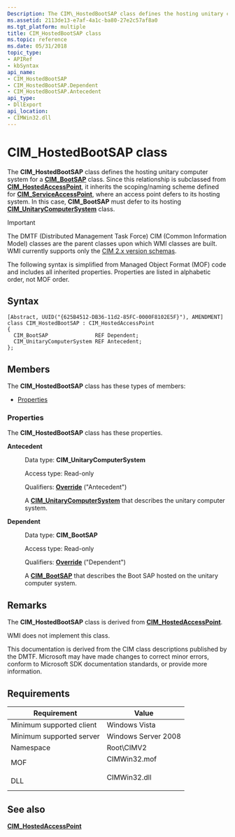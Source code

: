 ```yaml
---
Description: The CIM\_HostedBootSAP class defines the hosting unitary computer system for a CIM\_BootSAP class.
ms.assetid: 2113de13-e7af-4a1c-ba80-27e2c57af8a0
ms.tgt_platform: multiple
title: CIM_HostedBootSAP class
ms.topic: reference
ms.date: 05/31/2018
topic_type: 
- APIRef
- kbSyntax
api_name: 
- CIM_HostedBootSAP
- CIM_HostedBootSAP.Dependent
- CIM_HostedBootSAP.Antecedent
api_type: 
- DllExport
api_location: 
- CIMWin32.dll
---
```


# CIM\_HostedBootSAP class

The **CIM\_HostedBootSAP** class defines the hosting unitary computer system for a [**CIM\_BootSAP**](cim-bootsap.md) class. Since this relationship is subclassed from [**CIM\_HostedAccessPoint**](cim-hostedaccesspoint.md), it inherits the scoping/naming scheme defined for [**CIM\_ServiceAccessPoint**](cim-serviceaccesspoint.md), where an access point defers to its hosting system. In this case, **CIM\_BootSAP** must defer to its hosting [**CIM\_UnitaryComputerSystem**](cim-unitarycomputersystem.md) class.

> [!IMPORTANT]
> The DMTF (Distributed Management Task Force) CIM (Common Information Model) classes are the parent classes upon which WMI classes are built. WMI currently supports only the [CIM 2.x version schemas](https://dmtf.org/standards/cim/schemas).

 

The following syntax is simplified from Managed Object Format (MOF) code and includes all inherited properties. Properties are listed in alphabetic order, not MOF order.

## Syntax

``` syntax
[Abstract, UUID("{625B4512-DB36-11d2-85FC-0000F8102E5F}"), AMENDMENT]
class CIM_HostedBootSAP : CIM_HostedAccessPoint
{
  CIM_BootSAP               REF Dependent;
  CIM_UnitaryComputerSystem REF Antecedent;
};
```

## Members

The **CIM\_HostedBootSAP** class has these types of members:

-   [Properties](#properties)

### Properties

The **CIM\_HostedBootSAP** class has these properties.

<dl> <dt>

**Antecedent**
</dt> <dd> <dl> <dt>

Data type: **CIM\_UnitaryComputerSystem**
</dt> <dt>

Access type: Read-only
</dt> <dt>

Qualifiers: [**Override**](/windows/desktop/WmiSdk/standard-qualifiers) ("Antecedent")
</dt> </dl>

A [**CIM\_UnitaryComputerSystem**](cim-unitarycomputersystem.md) that describes the unitary computer system.

</dd> <dt>

**Dependent**
</dt> <dd> <dl> <dt>

Data type: **CIM\_BootSAP**
</dt> <dt>

Access type: Read-only
</dt> <dt>

Qualifiers: [**Override**](/windows/desktop/WmiSdk/standard-qualifiers) ("Dependent")
</dt> </dl>

A [**CIM\_BootSAP**](cim-bootsap.md) that describes the Boot SAP hosted on the unitary computer system.

</dd> </dl>

## Remarks

The **CIM\_HostedBootSAP** class is derived from [**CIM\_HostedAccessPoint**](cim-hostedaccesspoint.md).

WMI does not implement this class.

This documentation is derived from the CIM class descriptions published by the DMTF. Microsoft may have made changes to correct minor errors, conform to Microsoft SDK documentation standards, or provide more information.

## Requirements



| Requirement | Value |
|-------------------------------------|-----------------------------------------------------------------------------------------|
| Minimum supported client<br/> | Windows Vista<br/>                                                                |
| Minimum supported server<br/> | Windows Server 2008<br/>                                                          |
| Namespace<br/>                | Root\\CIMV2<br/>                                                                  |
| MOF<br/>                      | <dl> <dt>CIMWin32.mof</dt> </dl> |
| DLL<br/>                      | <dl> <dt>CIMWin32.dll</dt> </dl> |



## See also

<dl> <dt>

[**CIM\_HostedAccessPoint**](cim-hostedaccesspoint.md)
</dt> </dl>

 

